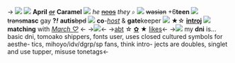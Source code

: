 -> ![](https://media.discordapp.net/attachments/1033353306506010655/1036523804400300062/Untitled32_20221031071440.png)
![](https://barbara.crd.co/assets/images/gallery28/25c9c401.gif?v=115e6ed7) **April** ~~*[or](https://rentry.co/aprilnames)*~~ **Caramel**  ![](https://barbara.crd.co/assets/images/gallery28/2780b54c.gif?v=115e6ed7) *he* [~~neos~~](https://rentry.co/aprilnames) *they* ⌕
![](https://barbara.crd.co/assets/images/gallery30/ccac6a64.gif?v=115e6ed7) ~~wasian~~ +6**teen** ![](https://barbara.crd.co/assets/images/gallery47/9698e3df_original.gif?v=115e6ed7) ~~trans~~**masc** gay __?__***!***
**autis**~~bpd~~ ![](https://gifs.crd.co/assets/images/gallery17/130f76c0.png?v=5f0408ba) **co**-*[host](https://rentry.co/shiftedspacespectrum)* & **gate**keeper ![](https://twst.ju.mp/assets/images/gallery01/074f81f2.gif?v=27586142)
★☆ **[introj](https://rentry.co/aprilsource)** ![](https://autism.crd.co/assets/images/gallery03/44037ed3.gif?v=466be7f6) **matching** with *[March ♡](https://rentry.co/marchz)* 
<-
->![](https://autism.crd.co/assets/images/gallery22/4514175d.png?v=466be7f6)<-
->[abt](https://rentry.co/aprilbyf) ☆ [✿](https://rentry.co/aprilrules) ★ [likes](https://rentry.co/aprilikez)<-
->![](https://barbara.crd.co/assets/images/image170.gif?v=115e6ed7)
my **dni** is...
basic dni, tomoako shippers, fonts user,
uses closed cultured symbols for aesthe-
tics, mihoyo/idv/dgrp/sp fans, think intro-
jects are doubles, singlet and use tupper,
misuse tonetags<-
